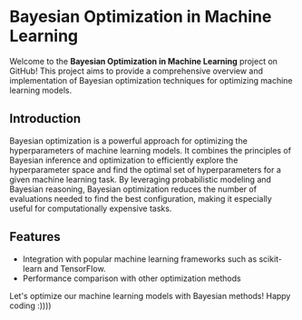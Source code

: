 # Bayesian Optimization in Machine Learning

Welcome to the **Bayesian Optimization in Machine Learning** project on GitHub! This project aims to provide a comprehensive overview and implementation of Bayesian optimization techniques for optimizing machine learning models.

## Introduction
Bayesian optimization is a powerful approach for optimizing the hyperparameters of machine learning models. It combines the principles of Bayesian inference and optimization to efficiently explore the hyperparameter space and find the optimal set of hyperparameters for a given machine learning task. By leveraging probabilistic modeling and Bayesian reasoning, Bayesian optimization reduces the number of evaluations needed to find the best configuration, making it especially useful for computationally expensive tasks.

## Features
- Integration with popular machine learning frameworks such as scikit-learn and TensorFlow.
- Performance comparison with other optimization methods

Let's optimize our machine learning models with Bayesian methods! Happy coding :))))
